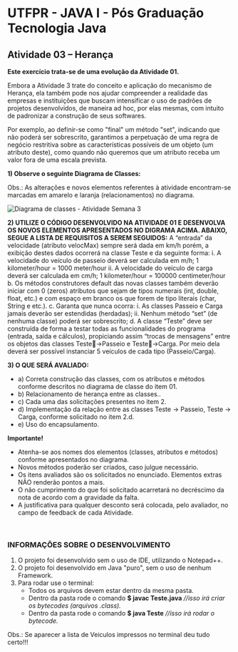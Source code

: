 # UTFPR - JAVA I - Pós Graduação Tecnologia Java

## Atividade 03 – Herança

**Este exercício trata-se de uma evolução da Atividade 01.**

Embora a Atividade 3 trate do conceito e aplicação do mecanismo de Herança, ela também pode nos ajudar compreender a realidade das empresas e instituições que buscam intensificar o uso de padrões de projetos desenvolvidos, de maneira ad hoc, por elas mesmas, com intuito de padronizar a construção de seus softwares.

Por exemplo, ao definir-se como "final" um método "set", indicando que não poderá ser sobrescrito, garantimos a perpetuação de uma regra de negócio restritiva sobre as características possíveis de um objeto (um atributo deste), como quando não queremos que um atributo receba um valor fora de uma escala prevista.


**1) Observe o seguinte Diagrama de Classes:**

Obs.: As alterações e novos elementos referentes à atividade encontram-se marcadas em
amarelo e laranja (relacionamentos) no diagrama.

![Diagrama de classes - Atividade Semana 3](/CETEJ31_-_Java_I/Images/Diagrama_de_classe_-_Atividade_semana_2.png)

**2) UTILIZE O CÓDIGO DESENVOLVIDO NA ATIVIDADE 01 E DESENVOLVA OS NOVOS ELEMENTOS APRESENTADOS NO DIGRAMA ACIMA. ABAIXO, SEGUE A LISTA DE REQUISITOS A SEREM SEGUIDOS:**
A “entrada” da velocidade (atributo velocMax) sempre será dada em km/h porém, a
exibição destes dados ocorrerá na classe Teste e da seguinte forma:
i. A velocidade do veículo de passeio deverá ser calculada em m/h;
1 kilometer/hour = 1000 meter/hour
ii. A velocidade do veículo de carga deverá ser calculada em cm/h;
1 kilometer/hour = 100000 centimeter/hour
b. Os métodos construtores default das novas classes também deverão iniciar com 0
(zeros) atributos que sejam de tipos numerais (int, double, float, etc.) e com espaço em
branco os que forem de tipo literais (char, String e etc.).
c. Garanta que nunca ocorra:
i. As classes Passeio e Carga jamais deverão ser estendidas (herdadas);
ii. Nenhum método “set” (de nenhuma classe) poderá ser sobrescrito;
d. A classe “Teste” deve ser construída de forma a testar todas as funcionalidades do
programa (entrada, saída e cálculos), propiciando assim “trocas de mensagens” entre
os objetos das classes Teste→Passeio e Teste→Carga. Por meio dela deverá ser
possível instanciar 5 veículos de cada tipo (Passeio/Carga).


**3) O QUE SERÁ AVALIADO:**
- a) Correta construção das classes, com os atributos e métodos conforme descritos no diagrama de classe do item 01.
- b) Relacionamento de herança entre as classes..
- c) Cada uma das solicitações presentes no item 2.
- d) Implementação da relação entre as classes Teste -> Passeio, Teste -> Carga, conforme solicitado no item 2.d.
- e) Uso do encapsulamento.


**Importante!**
- Atenha-se aos nomes dos elementos (classes, atributos e métodos) conforme apresentados no diagrama.
- Novos métodos poderão ser criados, caso julgue necessário.
- Os itens avaliados são os solicitados no enunciado. Elementos extras NÃO renderão pontos a mais.
- O não cumprimento do que foi solicitado acarretará no decréscimo da nota de acordo com a gravidade da falta.
- A justificativa para qualquer desconto será colocada, pelo avaliador, no campo de feedback de cada Atividade.


&nbsp;
### INFORMAÇÕES SOBRE O DESENVOLVIMENTO
1. O projeto foi desenvolvido sem o uso de IDE, utilizando o Notepad++.
1. O projeto foi desenvolvido em Java "puro", sem o uso de nenhum Framework.
1. Para rodar use o terminal:
    - Todos os arquivos devem estar dentro da mesma pasta.
    - Dentro da pasta rode o comando **$ javac Teste.java**    _//isso irá criar os bytecodes (arquivos .class)._
    - Dentro da pasta rode o comando **$ java Teste**          _//isso irá rodar o bytecode._

Obs.: Se aparecer a lista de Veiculos impressos no terminal deu tudo certo!!!